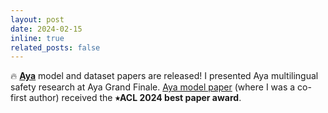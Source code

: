 ```yaml
---
layout: post
date: 2024-02-15
inline: true
related_posts: false
---
```


🔥 **[Aya](https://cohere.com/research/aya)** model and dataset papers are released! I presented Aya multilingual safety research at Aya Grand Finale. [Aya model paper](https://arxiv.org/abs/2402.07827) (where I was a co-first author) received the **&#11089;ACL 2024 best paper award**.